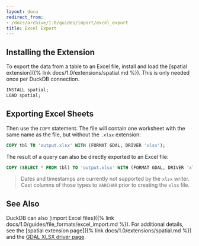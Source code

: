 ```yaml
---
layout: docu
redirect_from:
- /docs/archive/1.0/guides/import/excel_export
title: Excel Export
---
```


## Installing the Extension

To export the data from a table to an Excel file, install and load the [spatial extension]({% link docs/1.0/extensions/spatial.md %}).
This is only needed once per DuckDB connection.

```sql
INSTALL spatial;
LOAD spatial;
```

## Exporting Excel Sheets

Then use the `COPY` statement. The file will contain one worksheet with the same name as the file, but without the `.xlsx` extension:

```sql
COPY tbl TO 'output.xlsx' WITH (FORMAT GDAL, DRIVER 'xlsx');
```

The result of a query can also be directly exported to an Excel file:

```sql
COPY (SELECT * FROM tbl) TO 'output.xlsx' WITH (FORMAT GDAL, DRIVER 'xlsx');
```

> Dates and timestamps are currently not supported by the `xlsx` writer.
> Cast columns of those types to `VARCHAR` prior to creating the `xlsx` file.

## See Also

DuckDB can also [import Excel files]({% link docs/1.0/guides/file_formats/excel_import.md %}).
For additional details, see the [spatial extension page]({% link docs/1.0/extensions/spatial.md %}) and the [GDAL XLSX driver page](https://gdal.org/drivers/vector/xlsx.html).
